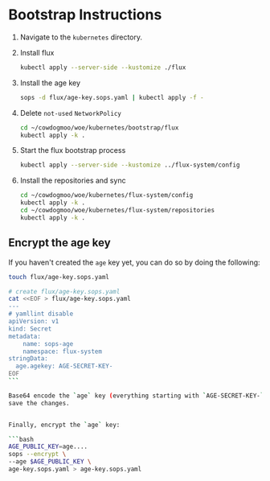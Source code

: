 # Bootstrap Instructions

1. Navigate to the `kubernetes` directory.

1. Install flux

   ```bash
   kubectl apply --server-side --kustomize ./flux
   ```

1. Install the age key

   ```bash
   sops -d flux/age-key.sops.yaml | kubectl apply -f -
   ```

1. Delete `not-used` `NetworkPolicy`

   ```bash
   cd ~/cowdogmoo/woe/kubernetes/bootstrap/flux
   kubectl apply -k .
   ```

1. Start the flux bootstrap process

   ```bash
   kubectl apply --server-side --kustomize ../flux-system/config
   ```

1. Install the repositories and sync

   ```bash
   cd ~/cowdogmoo/woe/kubernetes/flux-system/config
   kubectl apply -k .
   cd ~/cowdogmoo/woe/kubernetes/flux-system/repositories
   kubectl apply -k .
   ```

## Encrypt the age key

If you haven't created the `age` key yet, you can do so by doing the following:

````bash
touch flux/age-key.sops.yaml

# create flux/age-key.sops.yaml
cat <<EOF > flux/age-key.sops.yaml
---
# yamllint disable
apiVersion: v1
kind: Secret
metadata:
    name: sops-age
    namespace: flux-system
stringData:
  age.agekey: AGE-SECRET-KEY-
EOF
```

Base64 encode the `age` key (everything starting with `AGE-SECRET-KEY-`) and
save the changes.


Finally, encrypt the `age` key:

```bash
AGE_PUBLIC_KEY=age....
sops --encrypt \
--age $AGE_PUBLIC_KEY \
age-key.sops.yaml > age-key.sops.yaml
````
